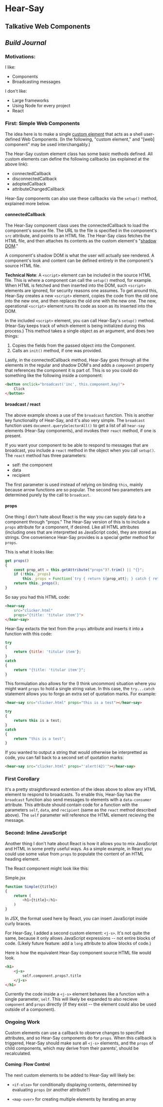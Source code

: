 # Hear-Say
## Talkative Web Components
## *Build Journal*

### Motivations:

I like:
- Components
- Broadcasting messages

I don't like:
- Large frameworks
- Using Node for every project
- React

### First: Simple Web Components

The idea here is to make a single [custom element](https://developer.mozilla.org/en-US/docs/Web/API/Web_components/Using_custom_elements) that acts as a shell user-defined Web Components. (In the following, "custom element," and "[web] component" may be used interchangably.)

The Hear-Say custom element class has some basic methods defined. All custom elements can define the following callbacks (as explained at the above link):

- connectedCallback
- disconnectedCallback
- adoptedCallback
- attributeChangedCallback

Hear-Say components can also use these callbacks via the `setup()` method, explained more below. 

#### connectedCallback

The Hear-Say component class uses the connectedCallback to load the component's source file. The URL to the file is specified in the component's `src` attribute, and points to an HTML file. The Hear-Say class fetches the HTML file, and then attaches its contents as the custom element's "[shadow DOM](https://developer.mozilla.org/en-US/docs/Web/API/Web_components/Using_shadow_DOM)."

A component's shadow DOM is what the user will actually see rendered. A component's look and content can be defined entirely in the component's source HTML file.

**Technical Note**: A `<script>` element can be included in the source HTML file. This is where a component can call the `setup()` method, for example. When HTML is fetched and then inserted into the DOM, such `<script>` elements are ignored, for security reasons one assumes. To get around this, Hear-Say creates a new `<script>` element, copies the code from the old one into the new one, and then replaces the old one with the new one. The new, operational `<script>` element runs its code as soon as its inserted into the DOM.

In the included `<script>` element, you can call Hear-Say's `setup()` method. (Hear-Say keeps track of which element is being initialized during this process.) This method takes a single object as an argument, and does two things:
1. Copies the fields from the passed object into the Component.
2. Calls an `init()` method, if one was provided.

Lastly, in the connectedCallback method, Hear-Say goes through all the elements in the regular and shadow DOM's and adds a `component` property that references the component it is part of. This is so you could do something like the following inside a component:

```html
<button onclick="broadcast('inc', this.component.key)">
    Click
</button>
```

#### broadcast / react

The above example shows a use of the `broadcast` function. This is another key functionality of Hear-Say, and it's also very simple. The `broadcast` function uses `document.querySelectorAll()` to get a list of all `hear-say` elements (Hear-Say components), and invokes their `react` method, if one is present.

If you want your component to be able to respond to messages that are broadcast, you include a `react` method in the object when you call `setup()`. The `react` method has three parameters:
- self: the component
- data
- recipient

The first parameter is used instead of relying on binding `this`, mainly because arrow functions are so popular. The second two parameters are determined purely by the call to `broadcast`.

#### props

One thing I don't hate about React is the way you can supply data to a component through "props." The Hear-Say version of this is to include a `props` attribute for a component, if desired. Like all HTML attributes (including ones that are interpretted as JavaScript code), they are stored as strings. One convenience Hear-Say provides is a special getter method for `props`.

This is what it looks like:

```javascript
get props()
{
    const prop_att = this.getAttribute("props")?.trim() || "{}";
    if (!this._props)
        this._props = Function(`try { return ${prop_att}; } catch { return "${prop_att}"; }`);
    return this._props();
}
```

So say you had this HTML code:

```html
<hear-say 
    src="clicker.html"
    props="{title: 'titular item'}">
</hear-say>
```

Hear-Say extacts the text from the `props` attribute and inserts it into a function with this code:

```javascript
try
{
    return {title: 'titular item'};
}
catch
{
    return "{title: 'titular item'}";
}
```

This formulation also allows for the (I think uncommon) situation where you might want `props` to hold a single string value. In this case, the `try...catch` statement allows you to forgo an extra set of quotation marks. For example:

```html
<hear-say src="clicker.html" props="this is a test"></hear-say>
```

```javascript
try
{
    return this is a test;
}
catch
{
    return "this is a test";
}
```

If you wanted to output a string that would otherwise be interpretted as code, you can fall back to a second set of quotation marks:

```html
<hear-say src="clicker.html" props="'alert(42)'"></hear-say>
```

### First Corollary

It's a pretty straightforward extention of the ideas above to allow any HTML element to respond to broadcasts. To enable this, Hear-Say has the `broadcast` function also send messages to elements with a `data-consumer` attribute. This attribute should contain code for a function with the parameters `self`, `data`, and `recipient` (same as the `react` method described above). The `self` parameter will reference the HTML element recieving the message.

### Second: Inline JavaScript

Another thing I don't hate about React is how it allows you to mix JavaScript and HTML in some pretty useful ways. As a simple example, in React you could use some value from `props` to populate the content of an HTML heading element.

The React component might look like this:

Simple.jsx
```javascript
function Simple({title})
{
    return (
        <h1>{title}</h1>
    )
}
```

In JSX, the format used here by React, you can insert JavaScript inside curly braces.

For Hear-Say, I added a second custom element: `<j-s>`. It's not quite the same, because it only allows JavaScript expressions -- not entire blocks of code. (Likely future feature: add a `long` attribute to allow blocks of code.)

Here is how the equivalent Hear-Say component source HTML file would look.

```html
<h1>
    <j-s>
        self.component.props?.title
    </j-s>
</h1>
```

Currently the code inside a `<j-s>` element behaves like a function with a single parameter, `self`. This will likely be expanded to also recieve `component` and `props` directly (if they exist -- the element could also be used outside of a component).

### Ongoing Work

Custom elements can use a callback to observe changes to specified attributes, and so Hear-Say components do for `props`. When this callback is triggered, Hear-Say should make sure all `<j-s>` elements, and the `props` of child components, which may derive from their parents', should be recalculated.

#### Coming: Flow Control

The next custom elements to be added to Hear-Say will likely be:

- `<if-else>`
  for conditionally displaying contents, determined by evaluating `props` (or another attribute?)

- `<map-over>`
  for creating multiple elements by iterating an array